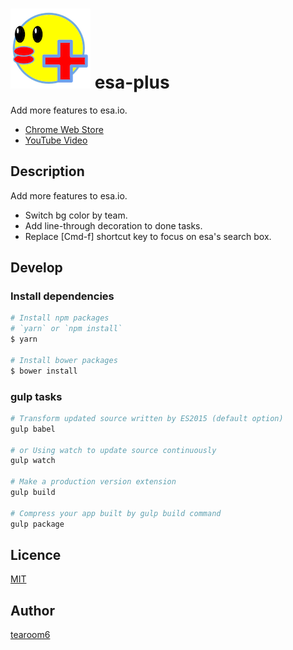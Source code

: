 # ![icon](./app/images/icon-128.png) esa-plus

Add more features to esa.io.

- [Chrome Web Store](https://chrome.google.com/webstore/detail/esa-plus/mamfaeimjhohmgiijfdhbdonbdmpeofc)
- [YouTube Video](https://youtu.be/X7MXNGfU7zw)


## Description

Add more features to esa.io.

- Switch bg color by team.
- Add line-through decoration to done tasks.
- Replace [Cmd-f] shortcut key to focus on esa's search box.


## Develop

### Install dependencies

```sh
# Install npm packages
# `yarn` or `npm install`
$ yarn

# Install bower packages
$ bower install
```

### gulp tasks

```sh
# Transform updated source written by ES2015 (default option)
gulp babel

# or Using watch to update source continuously
gulp watch

# Make a production version extension
gulp build

# Compress your app built by gulp build command
gulp package
```


## Licence

[MIT](https://github.com/tearoom6/esa-plus/blob/master/LICENSE)

## Author

[tearoom6](https://github.com/tearoom6)

